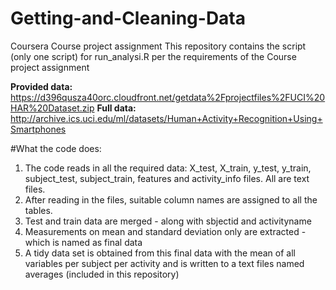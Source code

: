 # Getting-and-Cleaning-Data
Coursera Course project assignment
This repository contains the script (only one script) for run_analysi.R per the requirements of the Course project assignment

**Provided data:** https://d396qusza40orc.cloudfront.net/getdata%2Fprojectfiles%2FUCI%20HAR%20Dataset.zip
**Full data:** http://archive.ics.uci.edu/ml/datasets/Human+Activity+Recognition+Using+Smartphones

#What the code does:
1. The code reads in all the required data: X_test, X_train, y_test, y_train, subject_test, subject_train, features and activity_info files. All are text files.
2. After reading in the files, suitable column names are assigned to all the tables.
3. Test and train data are merged - along with sbjectid and activityname
4. Measurements on mean and standard deviation only are extracted - which is named as final data
5. A tidy data set is obtained from this final data with the mean of all variables per subject per activity and is written to a text files named averages (included in this repository)

